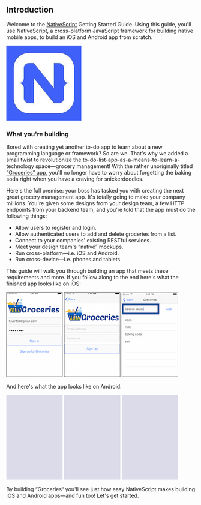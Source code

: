 ## Introduction

Welcome to the [NativeScript](https://nativescript.org) Getting Started Guide. Using this guide, you'll use NativeScript, a cross-platform JavaScript framework for building native mobile apps, to build an iOS and Android app from scratch.

![NativeScript.org logo](images/nativescript-logo.jpg)

### What you're building

Bored with creating yet another to-do app to learn about a new programming language or framework? So are we. That's why we added a small twist to revolutionize the to-do-list-app-as-a-means-to-learn-a-technology space—grocery management! With the rather unoriginally titled [“Groceries” app](https://github.com/tjvantoll/groceries), you'll no longer have to worry about forgetting the baking soda right when you have a craving for snickerdoodles.

Here's the full premise: your boss has tasked you with creating the next great grocery management app. It's totally going to make your company millions. You're given some designs from your design team, a few HTTP endpoints from your backend team, and you're told that the app must do the following things:

- Allow users to register and login.
- Allow authenticated users to add and delete groceries from a list.
- Connect to your companies' existing RESTful services.
- Meet your design team's “native” mockups.
- Run cross-platform—i.e. iOS and Android.
- Run cross-device—i.e. phones and tablets.

This guide will walk you through building an app that meets these requirements and more. If you follow along to the end here's what the finished app looks like on iOS:

![login](images/login-screenshot.png)
![register](images/register-screenshot.png)
![list](images/list-screenshot.png)

And here's what the app looks like on Android:

![placeholder](images/screenshot-placeholder.png)
![placeholder](images/screenshot-placeholder.png)
![placeholder](images/screenshot-placeholder.png)

By building “Groceries“ you'll see just how easy NativeScript makes building iOS and Android apps—and fun too! Let's get started.

